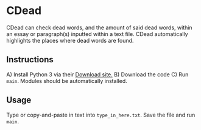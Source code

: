 # CDead
CDead can check dead words, and the amount of said dead words, within an essay or paragraph(s) inputted within a text file. CDead automatically highlights the places where dead words are found.

## Instructions
A) Install Python 3 via their [Download site.](https://www.python.org/downloads/)
B) Download the code
C) Run `main`. Modules should be automatically installed.

## Usage
Type or copy-and-paste in text into `type_in_here.txt`. Save the file and run `main`.
